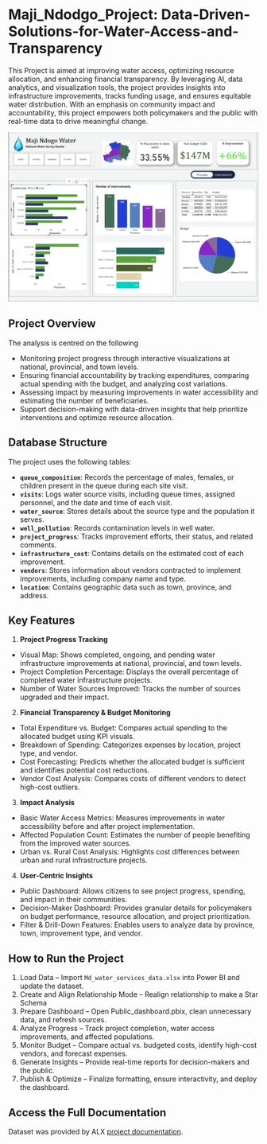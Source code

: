 # Maji_Ndodgo_Project: Data-Driven-Solutions-for-Water-Access-and-Transparency

This Project is aimed at improving water access, optimizing resource allocation, and enhancing financial transparency. By leveraging AI, data analytics, and visualization tools, the project provides insights into infrastructure improvements, tracks funding usage, and ensures equitable water distribution. With an emphasis on community impact and accountability, this project empowers both policymakers and the public with real-time data to drive meaningful change.

![Project Overview](./project_3/National_page_part_3.PNG)

## Project Overview

The analysis is centred on the following

- Monitoring project progress through interactive visualizations at national, provincial, and town levels.
- Ensuring financial accountability by tracking expenditures, comparing actual spending with the budget, and analyzing cost variations.
- Assessing impact by measuring improvements in water accessibility and estimating the number of beneficiaries.
- Support decision-making with data-driven insights that help prioritize interventions and optimize resource allocation.

## Database Structure

The project uses the following tables:

- **`queue_composition`**: Records the percentage of males, females, or children present in the queue during each site visit.
- **`visits`**: Logs water source visits, including queue times, assigned personnel, and the date and time of each visit.
- **`water_source`**: Stores details about the source type and the population it serves.
- **`well_pollution`**: Records contamination levels in well water.
- **`project_progress`**: Tracks improvement efforts, their status, and related comments.
- **`infrastructure_cost`**: Contains details on the estimated cost of each improvement.
- **`vendors`**: Stores information about vendors contracted to implement improvements, including company name and type.
- **`location`**: Contains geographic data such as town, province, and address.

## Key Features

1. **Project Progress Tracking**
-  Visual Map: Shows completed, ongoing, and pending water infrastructure improvements at national, provincial, and town levels.
-  Project Completion Percentage: Displays the overall percentage of completed water infrastructure projects.
-  Number of Water Sources Improved: Tracks the number of sources upgraded and their impact.
2. **Financial Transparency & Budget Monitoring**
-  Total Expenditure vs. Budget: Compares actual spending to the allocated budget using KPI visuals.
-  Breakdown of Spending: Categorizes expenses by location, project type, and vendor.
-  Cost Forecasting: Predicts whether the allocated budget is sufficient and identifies potential cost reductions.
-  Vendor Cost Analysis: Compares costs of different vendors to detect high-cost outliers.
3. **Impact Analysis**
-  Basic Water Access Metrics: Measures improvements in water accessibility before and after project implementation.
-  Affected Population Count: Estimates the number of people benefiting from the improved water sources.
-  Urban vs. Rural Cost Analysis: Highlights cost differences between urban and rural infrastructure projects.
4. **User-Centric Insights**
-  Public Dashboard: Allows citizens to see project progress, spending, and impact in their communities.
-  Decision-Maker Dashboard: Provides granular details for policymakers on budget performance, resource allocation, and project prioritization.
-  Filter & Drill-Down Features: Enables users to analyze data by province, town, improvement type, and vendor.

## How to Run the Project

1. Load Data – Import `Md_water_services_data.xlsx` into Power BI and update the dataset.
2. Create and Align Relationship Mode – Realign relationship to make a Star Schema 
3. Prepare Dashboard – Open Public_dashboard.pbix, clean unnecessary data, and refresh sources.
4. Analyze Progress – Track project completion, water access improvements, and affected populations.
5. Monitor Budget – Compare actual vs. budgeted costs, identify high-cost vendors, and forecast expenses.
6. Generate Insights – Provide real-time reports for decision-makers and the public.
7. Publish & Optimize – Finalize formatting, ensure interactivity, and deploy the dashboard.

## Access the Full Documentation

Dataset was provided by ALX [project documentation](https://alx.com).
